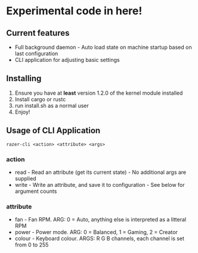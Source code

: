 # Experimental code in here!

## Current features
* Full background daemon - Auto load state on machine startup based on last configuration
* CLI application for adjusting basic settings

## Installing
1. Ensure you have at **least** version 1.2.0 of the kernel module installed
2. Install cargo or rustc
3. run install.sh as a normal user
4. Enjoy!

## Usage of CLI Application
```
razer-cli <action> <attribute> <args> 
```

### action
* read - Read an attribute (get its current state) - No additional args are supplied
* write - Write an attribute, and save it to configuration - See below for argument counts

### attribute
* fan - Fan RPM. ARG: 0 = Auto, anything else is interpreted as a litteral RPM
* power - Power mode. ARG: 0 = Balanced, 1 = Gaming, 2 = Creator
* colour - Keyboard colour. ARGS: R G B channels, each channel is set from 0 to 255
